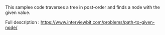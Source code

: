 This samplee code traverses a tree in post-order and finds a node with the given value.

Full description : https://www.interviewbit.com/problems/path-to-given-node/
